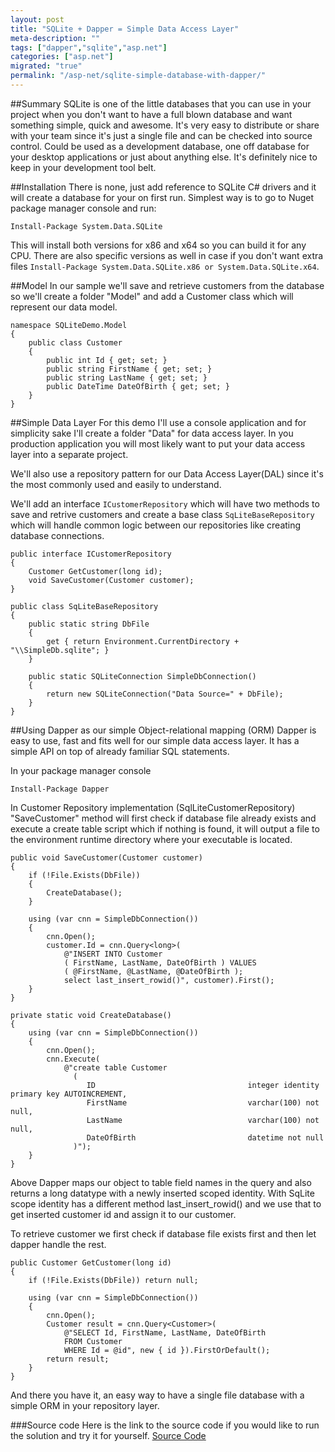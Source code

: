 ```yaml
---
layout: post
title: "SQLite + Dapper = Simple Data Access Layer"
meta-description: ""
tags: ["dapper","sqlite","asp.net"]
categories: ["asp.net"]
migrated: "true"
permalink: "/asp-net/sqlite-simple-database-with-dapper/"
---
```

##Summary
SQLite is one of the little databases that you can use in your project when you don't want to have a full blown database and want something simple, quick and awesome. It's very easy to distribute or share with your team since it's just a single file and can be checked into source control. Could be used as a development database, one off database for your desktop applications or just about anything else. It's definitely nice to keep in your development tool belt. 

##Installation
There is none, just add reference to SQLite C# drivers and it will create a database for your on first run. Simplest way is to go to Nuget package manager console and run: 

    Install-Package System.Data.SQLite

This will install both versions for x86 and x64 so you can build it for any CPU. There are also specific versions as well in case if you don't want extra files `Install-Package System.Data.SQLite.x86 or System.Data.SQLite.x64`.

##Model
In our sample we'll save and retrieve customers from the database so we'll create a folder "Model" and add a Customer class which will represent our data model. 

    namespace SQLiteDemo.Model
    {
        public class Customer
        {
            public int Id { get; set; }
            public string FirstName { get; set; }
            public string LastName { get; set; }
            public DateTime DateOfBirth { get; set; }
        }
    }

##Simple Data Layer
For this demo I'll use a console application and for simplicity sake I'll create a folder "Data" for data access layer. In you production application you will most likely want to put your data access layer into a separate project. 

We'll also use a repository pattern for our Data Access Layer(DAL) since it's the most commonly used and easily to understand. 

We'll add an interface `ICustomerRepository` which will have two methods to save and retrive customers and create a base class `SqLiteBaseRepository` which will handle common logic between our repositories like creating database connections.

    public interface ICustomerRepository
    {
        Customer GetCustomer(long id);
        void SaveCustomer(Customer customer);
    }

    public class SqLiteBaseRepository
    {
        public static string DbFile
        {
            get { return Environment.CurrentDirectory + "\\SimpleDb.sqlite"; }
        }
    
        public static SQLiteConnection SimpleDbConnection()
        {
            return new SQLiteConnection("Data Source=" + DbFile);
        }
    }

##Using Dapper as our simple Object-relational mapping (ORM)
Dapper is easy to use, fast and fits well for our simple data access layer. It has a simple API on top of already familiar SQL statements.

In your package manager console

    Install-Package Dapper

In Customer Repository implementation (SqlLiteCustomerRepository) "SaveCustomer" method will first check if database file already exists and execute a create table script which if nothing is found, it will output a file to the environment runtime directory where your executable is located. 

    public void SaveCustomer(Customer customer)
    {
        if (!File.Exists(DbFile))
        {
            CreateDatabase();
        }
    
        using (var cnn = SimpleDbConnection())
        {
            cnn.Open();
            customer.Id = cnn.Query<long>(
                @"INSERT INTO Customer 
                ( FirstName, LastName, DateOfBirth ) VALUES 
                ( @FirstName, @LastName, @DateOfBirth );
                select last_insert_rowid()", customer).First();
        }
    }
    
    private static void CreateDatabase()
    {
        using (var cnn = SimpleDbConnection())
        {
            cnn.Open();
            cnn.Execute(
                @"create table Customer
                  (
                     ID                                  integer identity primary key AUTOINCREMENT,
                     FirstName                           varchar(100) not null,
                     LastName                            varchar(100) not null,
                     DateOfBirth                         datetime not null
                  )");
        }
    }

Above Dapper maps our object to table field names in the query and also returns a long datatype with a newly inserted scoped identity. With SqLite scope identity has a different method last_insert_rowid() and we use that to get inserted customer id and assign it to our customer. 

To retrieve customer we first check if database file exists first and then let dapper handle the rest. 

    public Customer GetCustomer(long id)
    {
        if (!File.Exists(DbFile)) return null;
    
        using (var cnn = SimpleDbConnection())
        {
            cnn.Open();
            Customer result = cnn.Query<Customer>(
                @"SELECT Id, FirstName, LastName, DateOfBirth
                FROM Customer
                WHERE Id = @id", new { id }).FirstOrDefault();
            return result;
        }
    }

And there you have it, an easy way to have a single file database with a simple ORM in your repository layer. 

###Source code
Here is the link to the source code if you would like to run the solution and try it for yourself. [Source Code][1]


  [1]: https://github.com/mercury2269/SQLiteDemo